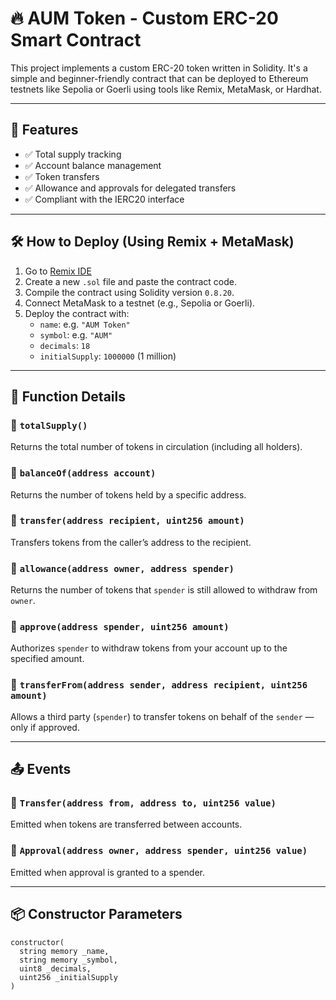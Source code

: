 # 🔥 AUM Token - Custom ERC-20 Smart Contract

This project implements a custom ERC-20 token written in Solidity. It's a simple and beginner-friendly contract that can be deployed to Ethereum testnets like Sepolia or Goerli using tools like Remix, MetaMask, or Hardhat.

---

## 📌 Features

-  ✅ Total supply tracking
-  ✅ Account balance management
-  ✅ Token transfers
-  ✅ Allowance and approvals for delegated transfers
-  ✅ Compliant with the IERC20 interface

---

## 🛠️ How to Deploy (Using Remix + MetaMask)

1. Go to [Remix IDE](https://remix.ethereum.org)
2. Create a new `.sol` file and paste the contract code.
3. Compile the contract using Solidity version `0.8.20`.
4. Connect MetaMask to a testnet (e.g., Sepolia or Goerli).
5. Deploy the contract with:
   -  `name`: e.g. `"AUM Token"`
   -  `symbol`: e.g. `"AUM"`
   -  `decimals`: `18`
   -  `initialSupply`: `1000000` (1 million)

---

## 🧠 Function Details

### 🔹 `totalSupply()`

Returns the total number of tokens in circulation (including all holders).

### 🔹 `balanceOf(address account)`

Returns the number of tokens held by a specific address.

### 🔹 `transfer(address recipient, uint256 amount)`

Transfers tokens from the caller’s address to the recipient.

### 🔹 `allowance(address owner, address spender)`

Returns the number of tokens that `spender` is still allowed to withdraw from `owner`.

### 🔹 `approve(address spender, uint256 amount)`

Authorizes `spender` to withdraw tokens from your account up to the specified amount.

### 🔹 `transferFrom(address sender, address recipient, uint256 amount)`

Allows a third party (`spender`) to transfer tokens on behalf of the `sender` — only if approved.

---

## 📤 Events

### 🔸 `Transfer(address from, address to, uint256 value)`

Emitted when tokens are transferred between accounts.

### 🔸 `Approval(address owner, address spender, uint256 value)`

Emitted when approval is granted to a spender.

---

## 📦 Constructor Parameters

```solidity
constructor(
  string memory _name,
  string memory _symbol,
  uint8 _decimals,
  uint256 _initialSupply
)
```
